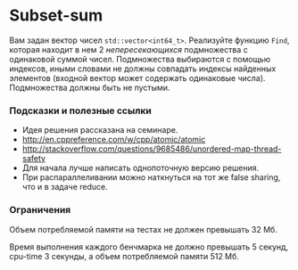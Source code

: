 # Subset-sum

Вам задан вектор чисел `std::vector<int64_t>`. Реализуйте функцию `Find`, которая находит в нем
2 _непересекающихся_ подмножества с одинаковой суммой чисел. Подмножества выбираются с помощью индексов, иными словами
не должны совпадать индексы найденных элементов (входной вектор может содержать одинаковые числа). Подмножества должны быть
не пустыми.

### Подсказки и полезные ссылки
* Идея решения рассказана на семинаре.
* http://en.cppreference.com/w/cpp/atomic/atomic
* http://stackoverflow.com/questions/9685486/unordered-map-thread-safety
* Для начала лучше написать однопоточную версию решения.
* При распараллеливании можно наткнуться на тот же false sharing, что и в задаче reduce.

### Ограничения
Объем потребляемой памяти на тестах не должен превышать 32 Мб.

Время выполнения каждого бенчмарка не должно превышать 5 секунд, cpu-time 3 секунды, а объем потребляемой памяти 512 Мб.

